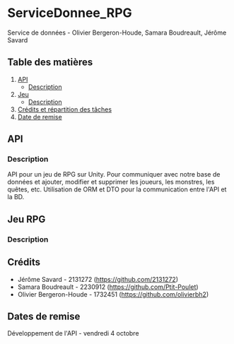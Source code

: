 # ServiceDonnee_RPG
Service de données - Olivier Bergeron-Houde, Samara Boudreault, Jérôme Savard

## Table des matières
1. [API](#API)
   - [Description](#descriptionAPI)
2. [Jeu](#Jeu)
   - [Description](#descriptionJeu)
3. [Crédits et répartition des tâches](#credits)
4. [Date de remise](#dateRemise)

## API <a name="API"></a>
### Description <a name="descriptionAPI"></a>
API pour un jeu de RPG sur Unity. 
Pour communiquer avec notre base de données et ajouter, modifier et supprimer les joueurs, les monstres, les quêtes, etc.
Utilisation de ORM et DTO pour la communication entre l'API et la BD.

## Jeu RPG <a name="Jeu"></a>
### Description  <a name="descriptionJeu"></a>

## Crédits <a name="credits"></a>
- Jérôme Savard - 2131272 (https://github.com/2131272)
- Samara Boudreault - 2230912 (https://github.com/Ptit-Poulet)
- Olivier Bergeron-Houde - 1732451 (https://github.com/olivierbh2)

## Dates de remise <a name="dateRemise"></a>
Développement de l'API - vendredi 4 octobre
